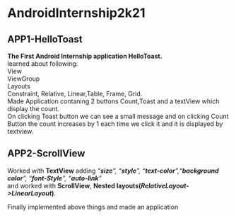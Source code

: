 # AndroidInternship2k21
<h2>APP1-HelloToast</h2>
<b>The First Android Internship application HelloToast.</b> <br/>
learned about following:<br/>
  View<br/>
	ViewGroup<br/>
	Layouts<br/>
		Constraint, Relative, Linear,Table, Frame, Grid.<br/>
Made Application contaning 2 buttons Count,Toast and a textView which display the count.<br/>
On clicking Toast button we can see a small message and on clicking Count Button the count increases by 1 each time we click it and it is displayed by textview. 

<h2>APP2-ScrollView</h2>
Worked with <b>TextView</b> adding <i> &#8220;<b>size</b>&#8221;, &#8220;<b>style</b>&#8221;, &#8220;<b>text-color</b>&#8221;,&#8220;<b>background color</b>&#8221;, &#8220;<b>font-Style</b>&#8221;, &#8220;<b>auto-link</b>&#8221;</i><br/>
and worked with <b>ScrollView</b>, <b>Nested layouts(<i>RelativeLayout->LinearLayout</i>)</b>.<br/>

Finally implemented above things and made an application
